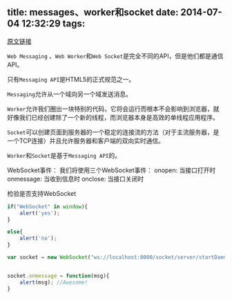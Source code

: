 title: messages、worker和socket
date: 2014-07-04 12:32:29
tags:
---

[原文链接](http://http://blog.csdn.net/suncaishen/article/details/6361583)

`Web Messaging` 、`Web Worker`和`Web Socket`是完全不同的API，但是他们都是通信API。

只有`Messaging API`是HTML5的正式规范之一。


`Messaging`允许从一个域向另一个域发送消息。


`Worker`允许我们圈出一块特别的代码，它将会运行而根本不会影响到浏览器，就好像我们已经创建除了一个新的线程，而浏览器本身是高效的单线程应用程序。


`Socket`可以创建页面到服务器的一个稳定的连接流的方法（对于主流服务器，是一个TCP连接）并且允许服务器和客户端的双向实时通信。

 

`Worker`和`Socket`是基于`Messaging API`的。

 

WebSocket事件：
我们将使用三个WebSocket事件：
onopen: 当接口打开时
onmessage: 当收到信息时
onclose: 当接口关闭时

 

检验是否支持WebSocket

 
```javascript
if("WebSocket" in window){ 
	alert('yes');
}

else{
	alert('no');
}

var socket = new WebSocket("ws://localhost:8000/socket/server/startDaemon.php");


socket.onmessage = function(msg){  
    alert(msg); //Awesome!  
}
```
